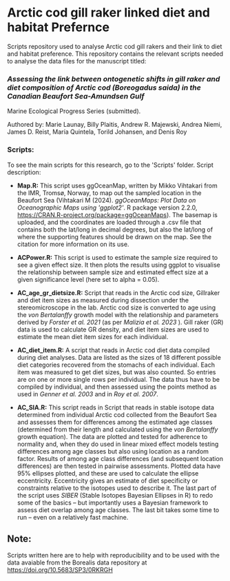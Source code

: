 # Arctic cod gill raker linked diet and habitat Prefernce


Scripts repository used to analyse Arctic cod gill rakers and their link to diet and habitat preference. This repository contains the relevant scripts needed to analyse the data files for the manuscript titled:

### _Assessing the link between ontogenetic shifts in gill raker and diet composition of Arctic cod (Boreogadus saida) in the Canadian Beaufort Sea-Amundsen Gulf_ ##
Marine Ecological Progress Series (submitted).

Authored by: Marie Launay, Billy Plaitis, Andrew R. Majewski, Andrea Niemi, James D. Reist, María Quintela, Torild Johansen, and Denis Roy

### Scripts:

To see the main scripts for this research, go to the 'Scripts' folder. Script description:

* **Map.R:** This script uses ggOceanMap, written by Mikko Vihtakari from the IMR, Tromsø, Norway, to map out the sampled location in the Beaufort Sea (Vihtakari M (2024). _ggOceanMaps: Plot Data on Oceanographic Maps using 'ggplot2'_. R package version 2.2.0, <https://CRAN.R-project.org/package=ggOceanMaps>). The basemap is uploaded, and the coordinates are loaded through a .csv file that contains both the lat/long in decimal degrees, but also the lat/long of where the supporting features should be drawn on the map. See the citation for more information on its use.

* **ACPower.R:** This script is used to estimate the sample size required to see a given effect size. It then plots the results using ggplot to visualise the relationship between sample size and estimated effect size at a given significance level (here set to alpha = 0.05).

* **AC_age_gr_dietsize.R:** Script that reads in the Arctic cod size, Gillraker and diet item sizes as measured during dissection under the stereomicroscope in the lab. Arctic cod size is converted to age using the _von Bertalanffy_ growth model with the relationship and parameters derived by _Forster et al. 2021_ (as per _Malizia et al. 2023_ ). Gill raker (GR) data is used to calculate GR density, and diet item sizes are used to estimate the mean diet item sizes for each individual.

* **AC_diet_item.R:** A script that reads in Arctic cod diet data compiled during diet analyses. Data are listed as the sizes of 18 different possible diet categories recovered from the stomachs of each individual. Each item was measured to get diet sizes, but was also counted. So entries are on one or more single rows per individual. The data thus have to be compiled by individual, and then assessed using the points method as used in _Genner et al. 2003_ and in _Roy et al. 2007_.

* **AC_SIA.R:** This script reads in Script that reads in stable isotope data determined from individual Arctic cod collected from the Beaufort Sea and assesses them for differences among the estimated age classes (determined from their length and calculated using the _von Bertalanffy_ growth equation). The data are plotted and tested for adherence to normality and, when they do used in linear mixed effect models testing differences among age classes but also using location as a random factor. Results of among age class differences (and subsequent location differences) are then tested in pairwise assessments. Plotted data have 95% ellipses plotted, and these are used to calculate the ellipse eccentricity. Eccentricity gives an estimate of diet specificity or constraints relative to the isotopes used to describe it. The last part of the script uses _SIBER_ (Stable Isotopes Bayesian Ellipses in R) to redo some of the basics – but importantly uses a Bayesian framework to assess diet overlap among age classes. The last bit takes some time to run – even on a relatively fast machine.

## Note:
Scripts written here are to help with reproducibility and to be used with the data avaiable from the Borealis data repository at https://doi.org/10.5683/SP3/0RKRGH 



